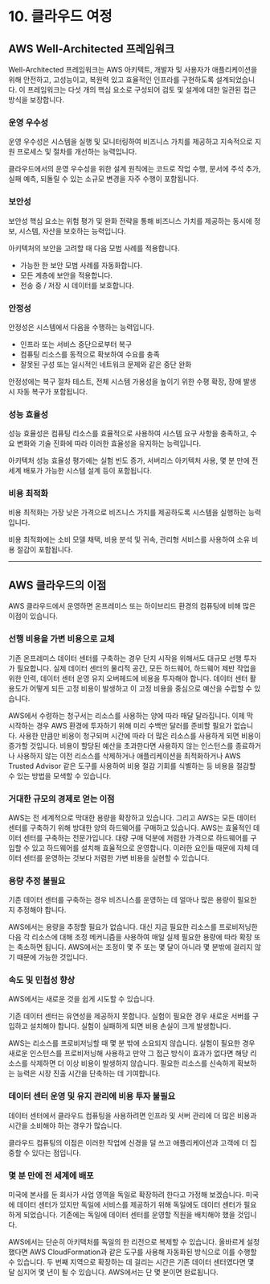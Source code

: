 # 10. 클라우드 여정

## AWS Well-Architected 프레임워크

Well-Architected 프레임워크는 AWS 아키텍트, 개발자 및 사용자가 애플리케이션을 위해 안전하고, 고성능이고, 복원력 있고 효율적인 인프라를 구현하도록 설계되었습니다. 이 프레임워크는 다섯 개의 핵심 요소로 구성되어 검토 및 설계에 대한 일관된 접근 방식을 보장합니다.

### 운영 우수성

운영 우수성은 시스템을 실행 및 모니터링하여 비즈니스 가치를 제공하고 지속적으로 지원 프로세스 및 절차를 개선하는 능력입니다.

클라우드에서의 운영 우수성을 위한 설계 원칙에는 코드로 작업 수행, 문서에 주석 추가, 실패 예측, 되돌릴 수 있는 소규모 변경을 자주 수행이 포함됩니다.

### 보안성

보안성 핵심 요소는 위험 평가 및 완화 전략을 통해 비즈니스 가치를 제공하는 동시에 정보, 시스템, 자산을 보호하는 능력입니다.

아키텍처의 보안을 고려할 때 다음 모범 사례를 적용합니다.

- 가능한 한 보안 모범 사례를 자동화합니다.
- 모든 계층에 보안을 적용합니다.
- 전송 중 / 저장 시 데이터를 보호합니다.

### 안정성

안정성은 시스템에서 다음을 수행하는 능력입니다.

- 인프라 또는 서비스 중단으로부터 복구
- 컴퓨팅 리소스를 동적으로 확보하여 수요를 충족
- 잘못된 구성 또는 일시적인 네트워크 문제와 같은 중단 완화

안정성에는 복구 절차 테스트, 전체 시스템 가용성을 높이기 위한 수평 확장, 장애 발생 시 자동 복구가 포함됩니다.

### 성능 효율성

성능 효율성은 컴퓨팅 리소스를 효율적으로 사용하여 시스템 요구 사항을 충족하고, 수요 변화와 기술 진화에 따라 이러한 효율성을 유지하는 능력입니다.

아키텍처 성능 효율성 평가에는 실험 빈도 증가, 서버리스 아키텍처 사용, 몇 분 만에 전 세계 배포가 가능한 시스템 설계 등이 포함됩니다.

### 비용 최적화

비용 최적화는 가장 낮은 가격으로 비즈니스 가치를 제공하도록 시스템을 실행하는 능력입니다.

비용 최적화에는 소비 모델 채택, 비용 분석 및 귀속, 관리형 서비스를 사용하여 소유 비용 절감이 포함됩니다.

---

## AWS 클라우드의 이점

AWS 클라우드에서 운영하면 온프레미스 또는 하이브리드 환경의 컴퓨팅에 비해 많은 이점이 있습니다.

### 선행 비용을 가변 비용으로 교체

기존 온프레미스 데이터 센터를 구축하는 경우 단지 시작을 위해서도 대규모 선행 투자가 필요합니다. 실제 데이터 센터의 물리적 공간, 모든 하드웨어, 하드웨어 제반 작업을 위한 인력, 데이터 센터 운영 유지 오버헤드에 비용을 투자해야 합니다. 데이터 센터 활용도가 어떻게 되든 고정 비용이 발생하고 이 고정 비용을 중심으로 예산을 수립할 수 있습니다.

AWS에서 수령하는 청구서는 리소스를 사용하는 양에 따라 매달 달라집니다. 이제 막 시작하는 경우 AWS 환경에 투자하기 위해 미리 수백만 달러를 준비할 필요가 없습니다. 사용한 만큼만 비용이 청구되며 시간에 따라 더 많은 리소스를 사용하게 되면 비용이 증가할 것입니다. 비용이 할당된 예산을 초과한다면 사용하지 않는 인스턴스를 종료하거나 사용하지 않는 이전 리소스를 삭제하거나 애플리케이션을 최적화하거나 AWS Trusted Advisor 같은 도구를 사용하여 비용 절감 기회를 식별하는 등 비용을 절감할 수 있는 방법을 모색할 수 있습니다.

### 거대한 규모의 경제로 얻는 이점

AWS는 전 세계적으로 막대한 용량을 확장하고 있습니다. 그리고 AWS는 모든 데이터 센터를 구축하기 위해 방대한 양의 하드웨어를 구매하고 있습니다. AWS는 효율적인 데이터 센터를 구축하는 전문가입니다. 대량 구매 덕분에 저렴한 가격으로 하드웨어를 구입할 수 있고 하드웨어를 설치해 효율적으로 운영합니다. 이러한 요인들 때문에 자체 데이터 센터를 운영하는 것보다 저렴한 가변 비용을 실현할 수 있습니다.

### 용량 추정 불필요

기존 데이터 센터를 구축하는 경우 비즈니스를 운영하는 데 얼마나 많은 용량이 필요한지 추정해야 합니다.

AWS에서는 용량을 추정할 필요가 없습니다. 대신 지금 필요한 리소스를 프로비저닝한 다음 각 리소스에 대해 조정 메커니즘을 사용하여 매일 실제 필요한 용량에 따라 확장 또는 축소하면 됩니다. AWS에서는 조정이 몇 주 또는 몇 달이 아니라 몇 분밖에 걸리지 않기 때문에 가능한 것입니다.

### 속도 및 민첩성 향상

AWS에서는 새로운 것을 쉽게 시도할 수 있습니다.

기존 데이터 센터는 유연성을 제공하지 못합니다. 실험이 필요한 경우 새로운 서버를 구입하고 설치해야 합니다. 실험이 실패하게 되면 비용 손실이 크게 발생합니다.

AWS는 리소스를 프로비저닝할 때 몇 분 밖에 소요되지 않습니다. 실험이 필요한 경우 새로운 인스턴스를 프로비저닝해 사용하고 만약 그 접근 방식이 효과가 없다면 해당 리소스를 삭제하면 더 이상 비용이 발생하지 않습니다. 필요한 리소스를 신속하게 확보하는 능력은 시장 진출 시간을 단축하는 데 기여합니다.

### 데이터 센터 운영 및 유지 관리에 비용 투자 불필요

데이터 센터에서 클라우드 컴퓨팅을 사용하려면 인프라 및 서버 관리에 더 많은 비용과 시간을 소비해야 하는 경우가 많습니다.

클라우드 컴퓨팅의 이점은 이러한 작업에 신경을 덜 쓰고 애플리케이션과 고객에 더 집중할 수 있다는 점입니다.

### 몇 분 만에 전 세계에 배포

미국에 본사를 둔 회사가 사업 영역을 독일로 확장하려 한다고 가정해 보겠습니다. 미국에 데이터 센터가 있지만 독일에 서비스를 제공하기 위해 독일에도 데이터 센터가 필요하게 되었습니다. 기존에는 독일에 데이터 센터를 운영할 직원을 배치해야 했을 것입니다.

AWS에서는 단순히 아키텍처를 독일의 한 리전으로 복제할 수 있습니다. 올바르게 설정했다면 AWS CloudFormation과 같은 도구를 사용해 자동화된 방식으로 이를 수행할 수 있습니다. 두 번째 지역으로 확장하는 데 걸리는 시간은 기존 데이터 센터였다면 몇 달 심지어 몇 년이 될 수 있습니다. AWS에서는 단 몇 분이면 완료됩니다.

